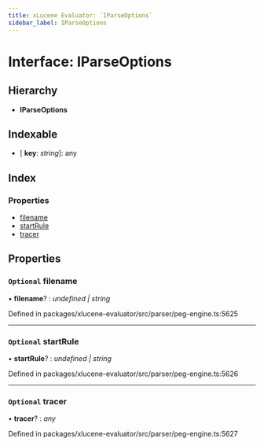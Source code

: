 ```yaml
---
title: xLucene Evaluator: `IParseOptions`
sidebar_label: IParseOptions
---
```


# Interface: IParseOptions

## Hierarchy

* **IParseOptions**

## Indexable

* \[ **key**: *string*\]: any

## Index

### Properties

* [filename](iparseoptions.md#optional-filename)
* [startRule](iparseoptions.md#optional-startrule)
* [tracer](iparseoptions.md#optional-tracer)

## Properties

### `Optional` filename

• **filename**? : *undefined | string*

Defined in packages/xlucene-evaluator/src/parser/peg-engine.ts:5625

___

### `Optional` startRule

• **startRule**? : *undefined | string*

Defined in packages/xlucene-evaluator/src/parser/peg-engine.ts:5626

___

### `Optional` tracer

• **tracer**? : *any*

Defined in packages/xlucene-evaluator/src/parser/peg-engine.ts:5627
